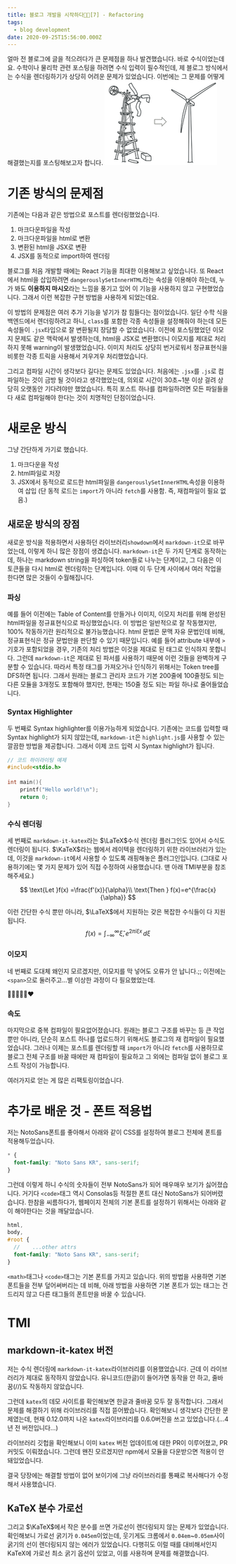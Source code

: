 ```yaml
---
title: 블로그 개발을 시작하다👨‍💻[7] - Refactoring
tags:
  - blog development
date: 2020-09-25T15:56:00.000Z
---
```


얼마 전 블로그에 글을 적으려다가 큰 문제점을 하나 발견했습니다. 바로 수식이었는데요. 수학이나 물리학 관련 포스팅을 하려면 수식 입력이 필수적인데, 제 블로그 방식에서는 수식을 렌더링하기가 상당히 어려운 문제가 있었습니다. 이번에는 그 문제를 어떻게 해결했는지를 포스팅해보고자 합니다.
![Refactoring: clean your code](refactoring-i1.png)

# 기존 방식의 문제점

기존에는 다음과 같은 방법으로 포스트를 렌더링했었습니다.

1. 마크다운파일을 작성
2. 마크다운파일을 html로 변환
3. 변환된 html을 JSX로 변환
4. JSX를 동적으로 import하여 렌더링

블로그를 처음 개발할 때에는 React 기능을 최대한 이용해보고 싶었습니다. 또 React에서 html을 삽입하려면 `dangerouslySetInnerHTML`라는 속성을 이용해야 하는데, 누가 봐도 **이용하지 마시오**라는 느낌을 풍기고 있어 이 기능을 사용하지 않고 구현했었습니다. 그래서 이런 복잡한 구현 방법을 사용하게 되었는데요.

이 방법의 문제점은 여러 추가 기능을 넣기가 참 힘들다는 점이었습니다. 일단 수학 식을 백엔드에서 렌더링하려고 하니, `class`를 포함한 각종 속성들을 설정해줘야 하는데 모든 속성들이 `.jsx`타입으로 잘 변환될지 장담할 수 없었습니다. 이전에 포스팅했었던 이모지 문제도 같은 맥락에서 발생하는데, html을 JSX로 변환했더니 이모지를 제대로 처리하지 못해 warning이 발생했었습니다. 이미지 처리도 상당히 번거로워서 정규표현식을 비롯한 각종 트릭을 사용해서 겨우겨우 처리했었습니다.

그리고 컴파일 시간이 생각보다 길다는 문제도 있었습니다. 처음에는 `.jsx`를 `.js`로 컴파일하는 것이 금방 될 것이라고 생각했었는데, 의외로 시간이 30초~1분 이상 걸려 상당히 오랫동안 기다려야만 했었습니다. 특히 포스트 하나를 컴파일하려면 모든 파일들을 다 새로 컴파일해야 한다는 것이 치명적인 단점이었습니다.

# 새로운 방식

그냥 간단하게 가기로 했습니다.

1. 마크다운을 작성
2. html파일로 저장
3. JSX에서 동적으로 로드한 html파일을 `dangerouslySetInnerHTML`속성을 이용하여 삽입 (단 동적 로드는 `import`가 아니라 `fetch`를 사용함. 즉, 재컴파일이 필요 없음.)

## 새로운 방식의 장점

새로운 방식을 적용하면서 사용하던 라이브러리`showdown`에서 `markdown-it`으로 바꾸었는데, 이렇게 하니 많은 장점이 생겼습니다. `markdown-it`은 두 가지 단계로 동작하는데, 하나는 markdown string을 파싱하여 token들로 나누는 단계이고, 그 다음은 이 토큰들을 다시 html로 렌더링하는 단계입니다. 이때 이 두 단계 사이에서 여러 작업을 한다면 많은 것들이 수월해집니다.

### 파싱

예를 들어 이전에는 Table of Content를 만들거나 이미지, 이모지 처리를 위해 완성된 html파일을 정규표현식으로 파싱했었습니다. 이 방법은 일반적으로 잘 작동했지만, 100% 작동하기란 원리적으로 불가능했습니다. html 문법은 문맥 자유 문법인데 비해, 정규표현식은 정규 문법만을 판단할 수 있기 때문입니다. 예를 들어 attribute 내부에 `>`기호가 포함되었을 경우, 기존의 처리 방법은 이것을 제대로 된 태그로 인식하지 못합니다. 그런데 `markdown-it`은 제대로 된 파서를 사용하기 때문에 이런 것들을 완벽하게 구분할 수 있습니다. 따라서 특정 태그를 가져오거나 인식하기 위해서는 Token tree를 DFS하면 됩니다. 그래서 원래는 블로그 관리자 코드가 기본 200줄에 100줄정도 되는 다른 모듈을 3개정도 포함해야 했지만, 현재는 150줄 정도 되는 파일 하나로 줄어들었습니다.

### Syntax Highlighter

두 번째로 Syntax highlighter를 이용가능하게 되었습니다. 기존에는 코드를 입력할 때 Syntax highlight가 되지 않았는데, `markdown-it`은 `highlight.js`를 사용할 수 있는 깔끔한 방법을 제공합니다. 그래서 이제 코드 입력 시 Syntax highlight가 됩니다.

```c
// 코드 하이라이팅 예제
#include<stdio.h>

int main(){
    printf("Hello world!\n");
    return 0;
}
```

### 수식 렌더링

세 번째로 `markdown-it-katex`라는 $\LaTeX$수식 렌더링 플러그인도 있어서 수식도 렌더링이 됩니다. $\KaTeX$라는 웹에서 레이텍을 렌더링하기 위한 라이브러리가 있는데, 이것을 `markdown-it`에서 사용할 수 있도록 래핑해놓은 플러그인입니다. (그대로 사용하기에는 몇 가지 문제가 있어 직접 수정하여 사용했습니다. 맨 아래 TMI부분을 참조해주세요.)

$$
\text{Let }f(x) =\frac{f'(x)}{\alpha}\\
\text{Then } f(x)=e^{\frac{x}{\alpha}}
$$

이런 간단한 수식 뿐만 아니라, $\LaTeX$에서 지원하는 갖은 복잡한 수식들이 다 지원됩니다.
$$
f(x) = \int_{-\infty}^\infty\hat\xi,e^{2 \pi i \xi x}\,d\xi
$$

### 이모지

네 번째로 도대체 왜인지 모르겠지만, 이모지를 막 넣어도 오류가 안 납니다.;; 이전에는 `<span>`으로 둘러주고...별 이상한 과정이 다 필요했었는데.

👩‍💻👩‍💻🤘❤

### 속도

마지막으로 중복 컴파일이 필요없어졌습니다. 원래는 블로그 구조를 바꾸는 등 큰 작업 뿐만 아니라, 단순히 포스트 하나를 업로드하기 위해서도 블로그의 재 컴파일이 필요했었습니다. 그러나 이제는 포스트를 렌더링할 때 `import`가 아니라 `fetch`를 사용하므로 블로그 전체 구조를 바꿀 때에만 재 컴파일이 필요하고 그 외에는 컴파일 없이 블로그 포스트 작성이 가능합니다.

여러가지로 얻는 게 많은 리팩토링이었습니다.

# 추가로 배운 것 - 폰트 적용법

저는 NotoSans폰트를 좋아해서 아래와 같이 CSS를 설정하여 블로그 전체에 폰트를 적용해두었습니다.

```scss
* {
  font-family: "Noto Sans KR", sans-serif;
}
```

그런데 이렇게 하니 수식의 숫자들이 전부 NotoSans가 되어 매우매우 보기가 싫어졌습니다. 거기다 `<code>`태그 역시 Consolas등 적절한 폰트 대신 NotoSans가 되어버렸습니다. 한참을 씨름하다가, 웹페이지 전체의 기본 폰트를 설정하기 위해서는 아래와 같이 해야한다는 것을 깨달았습니다.

```scss
html,
body,
#root {
  //	...other attrs
  font-family: "Noto Sans KR", sans-serif;
}
```

`<math>`태그나 `<code>`태그는 기본 폰트를 가지고 있습니다. 위의 방법을 사용하면 기본 폰트들을 전부 덮어써버리는 데 비해, 아래 방법을 사용하면 기본 폰트가 있는 태그는 건드리지 않고 다른 태그들의 폰트만을 바꿀 수 있습니다.

# TMI

## markdown-it-katex 버전

 저는 수식 렌더링에 `markdown-it-katex`라이브러리를 이용했었습니다.  근데 이 라이브러리가 제대로 동작하지 않았습니다. 유니코드(한글)이 들어가면 동작을 안 하고, 줄바꿈(//)도 작동하지 않았습니다.

 그런데 `katex`의 데모 사이트를 확인해보면 한글과 줄바꿈 모두 잘 동작합니다. 그래서 문제를 해결하기 위해 라이브러리를 직접 뜯어봤습니다. 확인해보니 생각보다 간단한 문제였는데, 현재 0.12.0까지 나온 `katex`라이브러리를 0.6.0버전을 쓰고 있었습니다.(...4년 전 버전입니다...)

 라이브러리 깃헙을 확인해보니 이미 `katex` 버전 업데이트에 대한 PR이 이루어졌고, PR 커밋도 이뤄졌습니다. 그런데 왠진 모르겠지만 npm에서 모듈을 다운받으면 적용이 안 돼있었습니다.

 결국 당장에는 해결할 방법이 없어 보이기에 그냥 라이브러리를 통째로 복사해다가 수정해서 사용했습니다.

## KaTeX 분수 가로선

그리고 $\KaTeX$에서 작은 분수를 쓰면 가로선이 렌더링되지 않는 문제가 있었습니다. 확인해보니 가로선 굵기가  `0.045em`이었는데, 웃기게도 크롬에서 `0.04em`~`0.05em`사이 굵기의 선이 렌더링되지 않는 에러가 있었습니다. 다행히도 이럴 때를 대비해서인지 KaTeX에 가로선 최소 굵기 옵션이 있었고, 이를 사용하며 문제를 해결했습니다.
